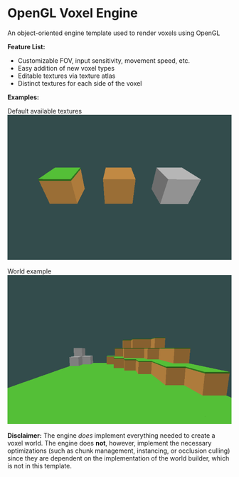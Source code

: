 # OpenGL Voxel Engine
An object-oriented engine template used to render voxels using OpenGL

**Feature List:**
<ul>
  <li>Customizable FOV, input sensitivity, movement speed, etc.</li>
  <li>Easy addition of new voxel types</li>
  <li>Editable textures via texture atlas</li>
  <li>Distinct textures for each side of the voxel</li>
</ul>

**Examples:**

Default available textures
<br>
![Textures Example](github/blocks.png)

World example
<br>
![World Example](github/worldExample.png)

**Disclaimer:** 
The engine *does* implement everything needed to create a voxel world. The engine does **not**, however, implement the necessary optimizations (such as chunk management, instancing, or occlusion culling) since they are dependent on the implementation of the world builder, which is not in this template.
